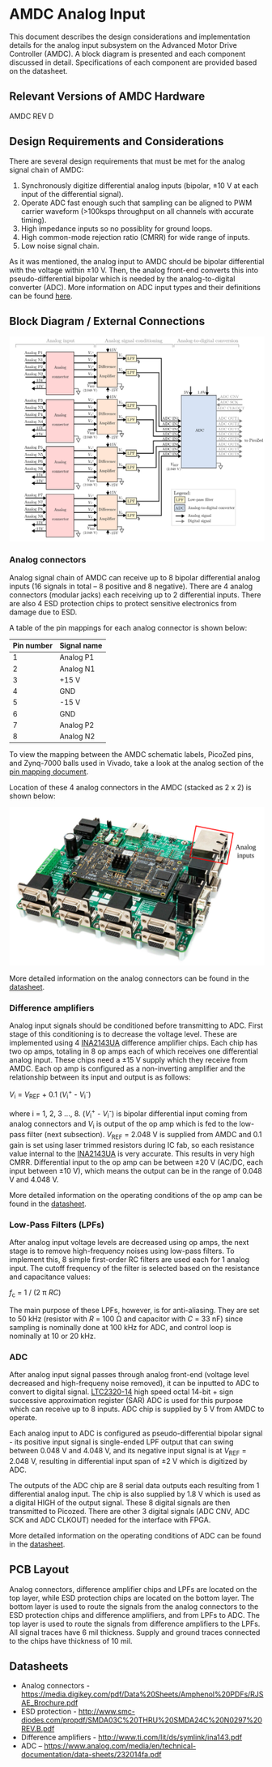 # AMDC Analog Input

This document describes the design considerations and implementation details for the analog input subsystem on the Advanced Motor Drive Controller (AMDC). A block diagram is presented and each component discussed in detail. Specifications of each component are provided based on the datasheet.

## Relevant Versions of AMDC Hardware

AMDC REV D

## Design Requirements and Considerations

There are several design requirements that must be met for the analog signal chain of AMDC:

1. Synchronously digitize differential analog inputs (bipolar, ±10 V at each input of the differential signal).
2. Operate ADC fast enough such that sampling can be aligned to PWM carrier waveform (>100ksps throughput on all channels with accurate timing).
3. High impedance inputs so no possiblity for ground loops.
4. High common-mode rejection ratio (CMRR) for wide range of inputs.
5. Low noise signal chain.

As it was mentioned, the analog input to AMDC should be bipolar differential with the voltage within ±10 V. Then, the analog front-end converts this into pseudo-differential bipolar which is needed by the analog-to-digital converter (ADC). More information on ADC input types and their definitions can be found [here](https://www.analog.com/media/en/technical-documentation/product-selector-card/2PB_sarinputtypesfb.pdf).

## Block Diagram / External Connections

<img src="images/amdc-analog.svg" />

### Analog connectors
Analog signal chain of AMDC can receive up to 8 bipolar differential analog inputs (16 signals in total – 8 positive and 8 negative). There are 4 analog connectors (modular jacks) each receiving up to 2 differential inputs. There are also 4 ESD protection chips to protect sensitive electronics from damage due to ESD. 

A table of the pin mappings for each analog connector is shown below:

| Pin number | Signal name |
|------------|--------|
| 1 | Analog P1 |
| 2 | Analog N1 |
| 3 | +15 V |
| 4 | GND |
| 5 | -15 V |
| 6 | GND |
| 7 | Analog P2 |
| 8 | Analog N2 |

To view the mapping between the AMDC schematic labels, PicoZed pins, and Zynq-7000 balls used in Vivado, take a look at the analog section of the [pin mapping document](RevD-PinMapping.md#analog).

Location of these 4 analog connectors in the AMDC (stacked as 2 x 2) is shown below:

<img src="images/amdc-analog-input-highlighted.svg" />

More detailed information on the analog connectors can be found in the [datasheet](https://media.digikey.com/pdf/Data%20Sheets/Amphenol%20PDFs/RJSAE_Brochure.pdf).

### Difference amplifiers
Analog input signals should be conditioned before transmitting to ADC. First stage of this conditioning is to decrease the voltage level. These are implemented using 4 [INA2143UA](http://www.ti.com/lit/ds/symlink/ina143.pdf) difference amplifier chips. Each chip has two op amps, totaling in 8 op amps each of which receives one differential analog input. These chips need a ±15 V supply which they receive from AMDC. Each op amp is configured as a non-inverting amplifier and the relationship between its input and output is as follows:


_V_<sub>i</sub> = _V_<sub>REF</sub>  + 0.1 (_V_<sub>i</sub><sup>+</sup> - _V_<sub>i</sub><sup>-</sup>)

where i = 1, 2, 3 ..., 8. (_V_<sub>i</sub><sup>+</sup> - _V_<sub>i</sub><sup>-</sup>) is bipolar differential input coming from analog connectors and _V_<sub>i</sub> is output of the op amp which is fed to the low-pass filter (next subsection). _V_<sub>REF</sub> = 2.048 V is supplied from AMDC and 0.1 gain is set using laser trimmed resistors during IC fab, so each resistance value internal to the [INA2143UA](http://www.ti.com/lit/ds/symlink/ina143.pdf) is very accurate. This results in very high CMRR. Differential input to the op amp can be between ±20 V (AC/DC, each input between ±10 V), which means the output can be in the range of 0.048 V and 4.048 V.

More detailed information on the operating conditions of the op amp can be found in the [datasheet](http://www.ti.com/lit/ds/symlink/ina143.pdf).
 
### Low-Pass Filters (LPFs)
After analog input voltage levels are decreased using op amps, the next stage is to remove high-frequency noises using low-pass filters. To implement this, 8 simple first-order RC filters are used each for 1 analog input. The cutoff frequency of the filter is selected based on the resistance and capacitance values:

_f_<sub>c</sub> = 1 / (2 π _RC_)

The main purpose of these LPFs, however, is for anti-aliasing. They are set to 50 kHz (resistor with _R_ = 100 Ω and capacitor with _C_ = 33 nF) since sampling is nominally done at 100 kHz for ADC, and control loop is nominally at 10 or 20 kHz.

### ADC

After analog input signal passes through analog front-end (voltage level decreased and high-frequeny noise removed), it can be inputted to ADC to convert to digital signal. [LTC2320-14](https://www.analog.com/media/en/technical-documentation/data-sheets/232014fa.pdf) high speed octal 14-bit + sign successive approximation register (SAR) ADC is used for this purpose which can receive up to 8 inputs. ADC chip is supplied by 5 V from AMDC to operate.

Each analog input to ADC is configured as pseudo-differential bipolar signal - its positive input signal is single-ended LPF output that can swing between 0.048 V and 4.048 V, and its negative input signal is at _V_<sub>REF</sub> = 2.048 V, resulting in differential input span of ±2 V which is digitized by ADC.

The outputs of the ADC chip are 8 serial data outputs each resulting from 1 differential analog input. The chip is also supplied by 1.8 V which is used as a digital HIGH of the output signal. These 8 digital signals are then transmitted to Picozed. There are other 3 digital signals (ADC CNV, ADC SCK and ADC CLKOUT) needed for the interface with FPGA.

More detailed information on the operating conditions of ADC can be found in the [datasheet](https://www.analog.com/media/en/technical-documentation/data-sheets/232014fa.pdf).

## PCB Layout

Analog connectors, difference amplifier chips and LPFs are located on the top layer, while ESD protection chips are located on the bottom layer. The bottom layer is used to route the signals from the analog connectors to the ESD protection chips and difference amplifiers, and from LPFs to ADC. The top layer is used to route the signals from difference amplifiers to the LPFs. All signal traces have 6 mil thickness. Supply and ground traces connected to the chips have thickness of 10 mil.

## Datasheets

- Analog connectors - https://media.digikey.com/pdf/Data%20Sheets/Amphenol%20PDFs/RJSAE_Brochure.pdf
- ESD protection - http://www.smc-diodes.com/propdf/SMDA03C%20THRU%20SMDA24C%20N0297%20REV.B.pdf
- Difference amplifiers - http://www.ti.com/lit/ds/symlink/ina143.pdf
- ADC – https://www.analog.com/media/en/technical-documentation/data-sheets/232014fa.pdf

